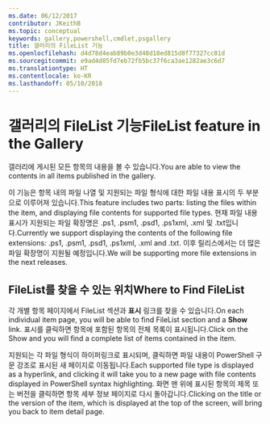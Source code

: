 ```yaml
---
ms.date: 06/12/2017
contributor: JKeithB
ms.topic: conceptual
keywords: gallery,powershell,cmdlet,psgallery
title: 갤러리의 FileList 기능
ms.openlocfilehash: d4d78d4eab89b0e3d48d18ed815d8f77327cc81d
ms.sourcegitcommit: e9ad4d85fd7eb72fb5bc37f6ca3ae1282ae3c6d7
ms.translationtype: HT
ms.contentlocale: ko-KR
ms.lasthandoff: 05/10/2018
---
```

# <a name="filelist-feature-in-the-gallery"></a><span data-ttu-id="8b0f7-103">갤러리의 FileList 기능</span><span class="sxs-lookup"><span data-stu-id="8b0f7-103">FileList feature in the Gallery</span></span>

<span data-ttu-id="8b0f7-104">갤러리에 게시된 모든 항목의 내용을 볼 수 있습니다.</span><span class="sxs-lookup"><span data-stu-id="8b0f7-104">You are able to view the contents in all items published in the gallery.</span></span>

<span data-ttu-id="8b0f7-105">이 기능은 항목 내의 파일 나열 및 지원되는 파일 형식에 대한 파일 내용 표시의 두 부분으로 이루어져 있습니다.</span><span class="sxs-lookup"><span data-stu-id="8b0f7-105">This feature includes two parts: listing the files within the item, and displaying file contents for supported file types.</span></span> <span data-ttu-id="8b0f7-106">현재 파일 내용 표시가 지원되는 파일 확장명은 .ps1, .psm1, .psd1, .ps1xml, .xml 및 .txt입니다.</span><span class="sxs-lookup"><span data-stu-id="8b0f7-106">Currently we support displaying the contents of the following file extensions: .ps1, .psm1, .psd1, .ps1xml, .xml and .txt.</span></span> <span data-ttu-id="8b0f7-107">이후 릴리스에서는 더 많은 파일 확장명이 지원될 예정입니다.</span><span class="sxs-lookup"><span data-stu-id="8b0f7-107">We will be supporting more file extensions in the next releases.</span></span>

## <a name="where-to-find-filelist"></a><span data-ttu-id="8b0f7-108">FileList를 찾을 수 있는 위치</span><span class="sxs-lookup"><span data-stu-id="8b0f7-108">Where to Find FileList</span></span>

<span data-ttu-id="8b0f7-109">각 개별 항목 페이지에서 FileList 섹션과 **표시** 링크를 찾을 수 있습니다.</span><span class="sxs-lookup"><span data-stu-id="8b0f7-109">On each individual item page, you will be able to find FileList section and a **Show** link.</span></span> <span data-ttu-id="8b0f7-110">표시를 클릭하면 항목에 포함된 항목의 전체 목록이 표시됩니다.</span><span class="sxs-lookup"><span data-stu-id="8b0f7-110">Click on the Show and you will find a complete list of items contained in the item.</span></span>

<span data-ttu-id="8b0f7-111">지원되는 각 파일 형식이 하이퍼링크로 표시되며, 클릭하면 파일 내용이 PowerShell 구문 강조로 표시된 새 페이지로 이동됩니다.</span><span class="sxs-lookup"><span data-stu-id="8b0f7-111">Each supported file type is displayed as a hyperlink, and clicking it will take you to a new page with file contents displayed in PowerShell syntax highlighting.</span></span> <span data-ttu-id="8b0f7-112">화면 맨 위에 표시된 항목의 제목 또는 버전을 클릭하면 항목 세부 정보 페이지로 다시 돌아갑니다.</span><span class="sxs-lookup"><span data-stu-id="8b0f7-112">Clicking on the title or the version of the item, which is displayed at the top of the screen, will bring you back to item detail page.</span></span>
